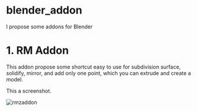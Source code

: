 # blender_addon
I propose some addons for Blender

# 1. RM Addon

This addon propose some shortcut easy to use for subdivision surface, solidify, mirror, and add only one point, which you can extrude and create a model.

This a screenshot.

![rmzaddon](https://github.com/regismeyssonnier/blender_addon/assets/67794100/e7a9620f-8e07-4e0e-b1fd-25163bb52c1d)
